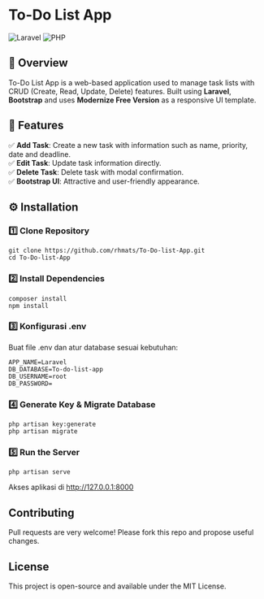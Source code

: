 # To-Do List App

![Laravel](https://img.shields.io/badge/Laravel-10.x-red?style=for-the-badge&logo=laravel)
![PHP](https://img.shields.io/badge/PHP-8.x-purple?style=for-the-badge&logo=php)

## 📌 Overview
To-Do List App is a web-based application used to manage task lists with CRUD (Create, Read, Update, Delete) features. Built using **Laravel**, **Bootstrap** and uses **Modernize Free Version** as a responsive UI template.

## 🚀 Features
✅ **Add Task**: Create a new task with information such as name, priority, date and deadline.  
✅ **Edit Task**: Update task information directly.  
✅ **Delete Task**: Delete task with modal confirmation.  
✅ **Bootstrap UI**: Attractive and user-friendly appearance.

## ⚙️ Installation

### 1️⃣ Clone Repository
```
git clone https://github.com/rhmats/To-Do-list-App.git
cd To-Do-list-App
```

### 2️⃣ Install Dependencies
```
composer install
npm install
```

### 3️⃣ Konfigurasi .env
Buat file .env dan atur database sesuai kebutuhan:
```
APP_NAME=Laravel
DB_DATABASE=To-do-list-app
DB_USERNAME=root
DB_PASSWORD=
```

### 4️⃣ Generate Key & Migrate Database
```
php artisan key:generate
php artisan migrate
```

### 5️⃣ Run the Server
```
php artisan serve
```
Akses aplikasi di http://127.0.0.1:8000

## Contributing
Pull requests are very welcome! Please fork this repo and propose useful changes.

## License
This project is open-source and available under the MIT License.


